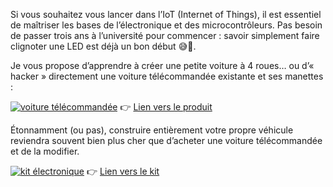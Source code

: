 

Si vous souhaitez vous lancer dans l’IoT (Internet of Things), il est essentiel de maîtriser les bases de l’électronique et des microcontrôleurs.
Pas besoin de passer trois ans à l’université pour commencer : savoir simplement faire clignoter une LED est déjà un bon début 😅🚨.

Je vous propose d’apprendre à créer une petite voiture à 4 roues… ou d’« hacker » directement une voiture télécommandée existante et ses manettes :

[![voiture télécommandée](https://github.com/user-attachments/assets/f53b7451-7d45-4a43-8154-015d5de83598)](https://www.amazon.com.be/Silverlit-Télécommandée-Tout-Terrain-Batterie-Rechargeable/dp/B07GVLZCSW/)
👉 [Lien vers le produit](https://www.amazon.com.be/Silverlit-Télécommandée-Tout-Terrain-Batterie-Rechargeable/dp/B07GVLZCSW/)

Étonnamment (ou pas), construire entièrement votre propre véhicule reviendra souvent bien plus cher que d’acheter une voiture télécommandée et de la modifier.

[![kit électronique](https://github.com/user-attachments/assets/25f8cbed-c7e7-40e0-874b-f9db9bef0538)](https://www.amazon.com.be/KeeYees-dEntraînement-Contrôleur-Intelligente-Compatible/dp/B07ZT5CCFV/)
👉 [Lien vers le kit](https://www.amazon.com.be/KeeYees-dEntraînement-Contrôleur-Intelligente-Compatible/dp/B07ZT5CCFV/)

